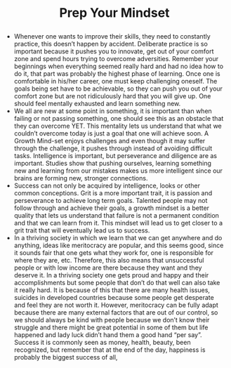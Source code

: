 # <p align="center"> Prep Your Mindset

* Whenever one wants to improve their skills, they need to constantly practice, this doesn’t happen by accident. Deliberate practice is so important because it pushes you to innovate, get out of your comfort zone and spend hours trying to overcome adversities. Remember your beginnings when everything seemed really hard and had no idea how to do it, that part was probably the highest phase of learning. Once one is comfortable in his/her career, one must keep challenging oneself. The goals being set have to be achievable, so they can push you out of your comfort zone but are not ridiculously hard that you will give up. One should feel mentally exhausted and learn something new.
* We all are new at some point in something, it is important than when failing or not passing something, one should see this as an obstacle that they can overcome YET. This mentality lets us understand that what we couldn’t overcome today is just a goal that one will achieve soon. A Growth Mind-set enjoys challenges and even though it may suffer through the challenge, it pushes through instead of avoiding difficult tasks. Intelligence is important, but perseverance and diligence are as important. Studies show that pushing ourselves, learning something new and learning from our mistakes makes us more intelligent since our brains are forming new, stronger connections.
* Success can not only be acquired by intelligence, looks or other common conceptions. Grit is a more important trait, it is passion and perseverance to achieve long term goals. Talented people may not follow through and achieve their goals, a growth mindset is a better quality that lets us understand that failure is not a permanent condition and that we can learn from it. This mindset will lead us to get closer to a grit trait that will eventually lead us to success.
* In a thriving society in which we learn that we can get anywhere and do anything, ideas like meritocracy are popular, and this seems good, since it sounds fair that one gets what they work for, one is responsible for where they are, etc. Therefore, this also means that unsuccessful people or with low income are there because they want and they deserve it. In a thriving society one gets proud and happy and their accomplishments but some people that don’t do that well can also take it really hard. It is because of this that there are many health issues, suicides in developed countries because some people get desperate and feel they are not worth it. However, meritocracy can be fully adapt because there are many external factors that are out of our control, so we should always be kind with people because we don’t know their struggle and there might be great potential in some of them but life happened and lady luck didn’t hand them a good hand “per say”. Success it is commonly seen as money, health, beauty, been recognized, but remember that at the end of the day, happiness is probably the biggest success of all,
